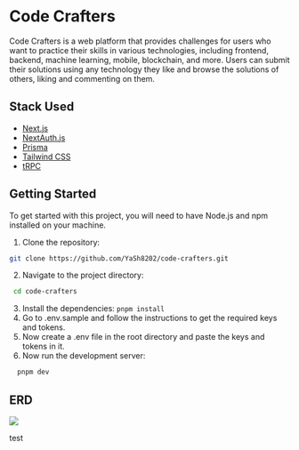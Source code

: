 # Code Crafters
Code Crafters is a web platform that provides challenges for users who want to practice their skills in various technologies, including frontend, backend, machine learning, mobile, blockchain, and more. Users can submit their solutions using any technology they like and browse the solutions of others, liking and commenting on them.


## Stack Used
- [Next.js](https://nextjs.org)
- [NextAuth.js](https://next-auth.js.org)
- [Prisma](https://prisma.io)
- [Tailwind CSS](https://tailwindcss.com)
- [tRPC](https://trpc.io)

## Getting Started
To get started with this project, you will need to have Node.js and npm installed on your machine.
1. Clone the repository:
```bash
git clone https://github.com/YaSh8202/code-crafters.git
```
2. Navigate to the project directory:
```bash
 cd code-crafters
```
3. Install the dependencies: `pnpm install`
4. Go to .env.sample and follow the instructions to get the required keys and tokens.
5. Now create a .env file in the root directory and paste the keys and tokens in it.
6. Now run the development server:
```bash
  pnpm dev
```

## ERD
![](https://raw.githubusercontent.com/yash8202/code-crafters/main/prisma/ERD.svg)

test
